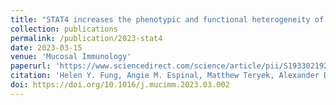 ```yaml
---
title: "STAT4 increases the phenotypic and functional heterogeneity of intestinal tissue-resident memory T cells"
collection: publications
permalink: /publication/2023-stat4
date: 2023-03-15
venue: 'Mucosal Immunology'
paperurl: 'https://www.sciencedirect.com/science/article/pii/S1933021923000168'
citation: 'Helen Y. Fung, Angie M. Espinal, Matthew Teryek, Alexander D. Lemenze, Tessa Bergsbaken, STAT4 increases the phenotypic and functional heterogeneity of intestinal tissue-resident memory T cells, Mucosal Immunology, 2023. ISSN 1933-0219 https://doi.org/10.1016/j.mucimm.2023.03.002.'
doi: https://doi.org/10.1016/j.mucimm.2023.03.002
---
```

